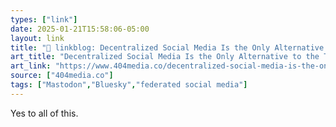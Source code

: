 ```yaml
---
types: ["link"]
date: 2025-01-21T15:58:06-05:00
layout: link
title: "🔗 linkblog: Decentralized Social Media Is the Only Alternative to the Tech Oligarchy'"
art_title: "Decentralized Social Media Is the Only Alternative to the Tech Oligarchy"
art_link: "https://www.404media.co/decentralized-social-media-is-the-only-alternative-to-the-tech-oligarchy/"
source: ["404media.co"]
tags: ["Mastodon","Bluesky","federated social media"]
---
```

Yes to all of this.
